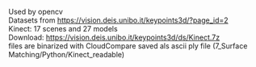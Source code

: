 Used by opencv <br>
Datasets from https://vision.deis.unibo.it/keypoints3d/?page_id=2  <br>
Kinect: 17 scenes and 27 models <br>
Download: https://vision.deis.unibo.it/keypoints3d/ds/Kinect.7z <br>
files are binarized with CloudCompare saved als ascii ply file (7_Surface Matching/Python/Kinect_readable)


